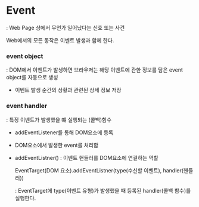 # Event 

: Web Page 상에서 무언가 일어났다는 신호 또는 사건 

Web에서의 모든 동작은 이벤트 발생과 함께 한다. 

### event object

: DOM에서 이벤트가 발생하면 브라우저는 해당 이벤트에 관한 정보를 담은 event object를 자동으로 생성 

- 이벤트 발생 순간의 상황과 관련된 상세 정보 저장 


### event handler

: 특정 이벤트가 발생했을 떄 실행되는 (콜백)함수 

- addEventListener를 통해 DOM요소에 등록 

- DOM요소에서 발생한 event를 처리함 

- addEventListner() : 이벤트 핸들러를 DOM요소에 연결하는 역할

    EventTarget(DOM 요소).addEventListner(type(수신할 이벤트), handler(핸들러))

    : EventTarget에 type(이벤트 유형)가 발생했을 때 등록된 handler(콜백 함수)를 실행한다.

 
